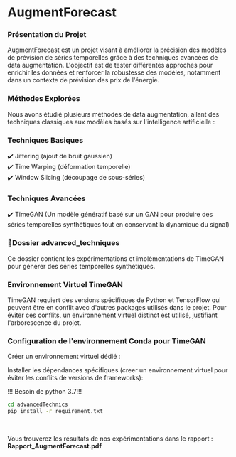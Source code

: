 # AugmentForecast

### **Présentation du Projet**<br>
AugmentForecast est un projet visant à améliorer la précision des modèles de prévision de séries temporelles grâce à des techniques avancées de data augmentation.
L'objectif est de tester différentes approches pour enrichir les données et renforcer la robustesse des modèles, notamment dans un contexte de prévision des prix de l'énergie.

### **Méthodes Explorées**<br>
Nous avons étudié plusieurs méthodes de data augmentation, allant des techniques classiques aux modèles basés sur l'intelligence artificielle :

### **Techniques Basiques** <br>
✔️ Jittering (ajout de bruit gaussien)<br>
✔️ Time Warping (déformation temporelle)<br>
✔️ Window Slicing (découpage de sous-séries)<br>

### **Techniques Avancées**<br>
✔️ TimeGAN  (Un modèle génératif basé sur un GAN pour produire des séries temporelles synthétiques tout en conservant la dynamique du signal)<br>


### 📂**Dossier advanced_techniques**<br>
Ce dossier contient les expérimentations et implémentations de TimeGAN pour générer des séries temporelles synthétiques.

### **Environnement Virtuel TimeGAN**<br>
TimeGAN requiert des versions spécifiques de Python et TensorFlow qui peuvent être en conflit avec d'autres packages utilisés dans le projet.
Pour éviter ces conflits, un environnement virtuel distinct est utilisé, justifiant l'arborescence du projet.

 ### **Configuration de l'environnement Conda pour TimeGAN** <br>
Créer un environnement virtuel dédié :<br>

Installer les dépendances spécifiques (creer un environnement virtuel pour éviter les conflits de versions de frameworks):<br>

!!! Besoin de python 3.7!!!<br>

```bash
cd advancedTechnics
pip install -r requirement.txt
```
<br>

Vous trouverez les résultats de nos expérimentations dans le rapport : **Rapport_AugmentForecast.pdf**

